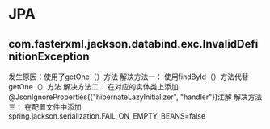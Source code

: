 # JPA

## com.fasterxml.jackson.databind.exc.InvalidDefinitionException
发生原因：使用了getOne（）方法
解决方法一： 使用findById（）方法代替getOne（）方法
解决方法二： 在对应的实体类上添加@JsonIgnoreProperties({"hibernateLazyInitializer", "handler"})注解
解决方法三： 在配置文件中添加spring.jackson.serialization.FAIL_ON_EMPTY_BEANS=false

